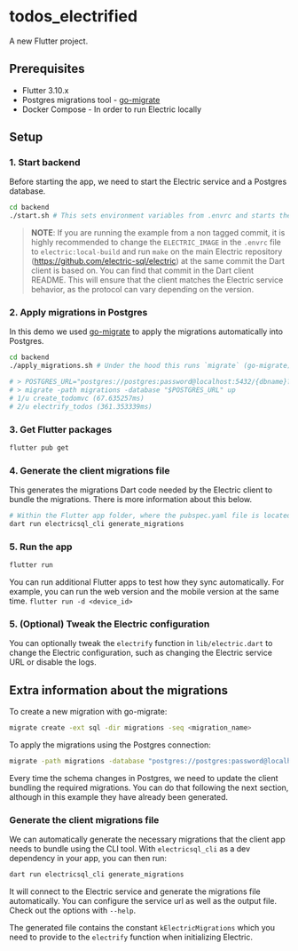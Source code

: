 # todos_electrified

A new Flutter project.

## Prerequisites

* Flutter 3.10.x
* Postgres migrations tool - [go-migrate](https://github.com/golang-migrate/migrate/releases)
* Docker Compose - In order to run Electric locally


## Setup

### 1. Start backend

Before starting the app, we need to start the Electric service and a Postgres database.


```sh
cd backend
./start.sh # This sets environment variables from .envrc and starts the docker-compose
```

> **NOTE**: If you are running the example from a non tagged commit, it is highly recommended to change the `ELECTRIC_IMAGE` in the `.envrc` file to `electric:local-build` and run `make` on the main Electric repository (https://github.com/electric-sql/electric) at the same commit the Dart client is based on. You can find that commit in the Dart client README. This will ensure that the client matches the Electric service behavior, as the protocol can vary depending on the version.

### 2. Apply migrations in Postgres

In this demo we used [go-migrate](https://github.com/golang-migrate/migrate) to apply the migrations automatically into Postgres.

```sh
cd backend
./apply_migrations.sh # Under the hood this runs `migrate` (go-migrate) as follows:

# > POSTGRES_URL="postgres://postgres:password@localhost:5432/{dbname}?sslmode=disable"
# > migrate -path migrations -database "$POSTGRES_URL" up
# 1/u create_todomvc (67.635257ms)
# 2/u electrify_todos (361.353339ms)
```

### 3. Get Flutter packages
    
```sh
flutter pub get
```

### 4. Generate the client migrations file

This generates the migrations Dart code needed by the Electric client to bundle the migrations. There is more information about this below.

```sh
# Within the Flutter app folder, where the pubspec.yaml file is located.
dart run electricsql_cli generate_migrations
```

### 5. Run the app

```sh
flutter run
```

You can run additional Flutter apps to test how they sync automatically. For example, you can run the web version and the mobile version at the same time. `flutter run -d <device_id>`

### 5. (Optional) Tweak the Electric configuration

You can optionally tweak the `electrify` function in `lib/electric.dart` to change the Electric configuration, such as changing the Electric service URL or disable the logs.

## Extra information about the migrations

To create a new migration with go-migrate:
```sh
migrate create -ext sql -dir migrations -seq <migration_name>
```

To apply the migrations using the Postgres connection:
```sh
migrate -path migrations -database "postgres://postgres:password@localhost:5432/electric?sslmode=disable" up
```

Every time the schema changes in Postgres, we need to update the client bundling the required migrations. You can do that following the next section, although in this example they have already been generated.

### Generate the client migrations file

We can automatically generate the necessary migrations that the client app needs to bundle using the CLI tool.
With `electricsql_cli` as a dev dependency in your app, you can then run: 

```sh
dart run electricsql_cli generate_migrations
```

It will connect to the Electric service and generate the migrations file automatically. You can configure the service url
as well as the output file. Check out the options with `--help`.

The generated file contains the constant `kElectricMigrations` which you need to provide to the `electrify` function when initializing Electric.
